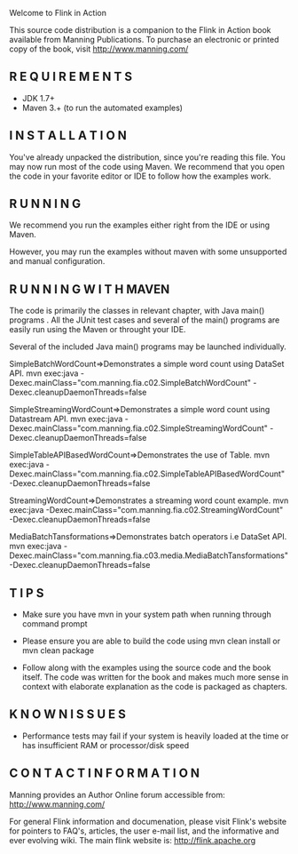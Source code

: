 Welcome to Flink in Action 

This source code distribution is a companion to the
Flink in Action book available from Manning Publications.
To purchase an electronic or printed copy of the book,
visit http://www.manning.com/

R E Q U I R E M E N T S
-----------------------
  * JDK 1.7+
  * Maven 3.+ (to run the automated examples)

I N S T A L L A T I O N
-----------------------
You've already unpacked the distribution, since you're reading this 
file. You may now run most of the code using Maven.  We recommend
that you open the code in your favorite editor or IDE to follow how 
the examples work.

R U N N I N G
-------------
We recommend you run the examples either right from the IDE or using 
Maven.

However, you may run the examples without maven with some
unsupported and manual configuration.



R U N N I N G     W I T H    MAVEN
----------------------------------
The code is primarily  the classes in relevant chapter, with  Java main()
programs .  All the JUnit test cases and several of the main() 
programs are easily run using the Maven or throught your IDE.


Several of the included Java main() programs may be launched 
individually.  

SimpleBatchWordCount=>Demonstrates a simple word count using DataSet API.
mvn exec:java -Dexec.mainClass="com.manning.fia.c02.SimpleBatchWordCount" -Dexec.cleanupDaemonThreads=false
 
SimpleStreamingWordCount=>Demonstrates a simple word count using Datastream API.
mvn exec:java -Dexec.mainClass="com.manning.fia.c02.SimpleStreamingWordCount" -Dexec.cleanupDaemonThreads=false


SimpleTableAPIBasedWordCount=>Demonstrates the use of Table.
mvn exec:java -Dexec.mainClass="com.manning.fia.c02.SimpleTableAPIBasedWordCount" -Dexec.cleanupDaemonThreads=false


StreamingWordCount=>Demonstrates a streaming word count example.
mvn exec:java -Dexec.mainClass="com.manning.fia.c02.StreamingWordCount" -Dexec.cleanupDaemonThreads=false

MediaBatchTansformations=>Demonstrates batch operators i.e DataSet API.
mvn exec:java -Dexec.mainClass="com.manning.fia.c03.media.MediaBatchTansformations" -Dexec.cleanupDaemonThreads=false


	

T I P S
-------
  *  Make sure you have mvn in your system  path when running 
  through command prompt

  * Please ensure you are able to build the code using mvn clean install 
    or mvn clean package

 
  * Follow along with the examples using the source code and the
    book itself.  The code was written for the book and makes much
    more sense in context with elaborate explanation as the code is 
    packaged as chapters.
    
    

K N O W N   I S S U E S
-----------------------
  * Performance tests may fail if your system is heavily loaded at
    the time or has insufficient RAM or processor/disk speed
  
  
C O N T A C T    I N F O R M A T I O N
--------------------------------------
Manning provides an Author Online forum accessible from:
	http://www.manning.com/


For general Flink information and documenation, please visit
Flink's website for pointers to FAQ's, articles, the user e-mail 
list, and the informative and ever evolving wiki.  The main flink
website is: http://flink.apache.org